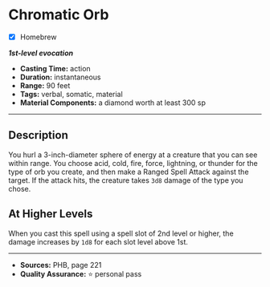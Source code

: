# Chromatic Orb
- [x] Homebrew

***1st-level evocation***
- **Casting Time:** action
- **Duration:** instantaneous
- **Range:** 90 feet
- **Tags:** verbal, somatic, material
- **Material Components:** a diamond worth at least 300 sp

---

## Description
You hurl a 3-inch-diameter sphere of energy at a creature that you can see within range.
You choose acid, cold, fire, force, lightning, or thunder for the type of orb you create, and then make a Ranged Spell Attack against the target.
If the attack hits, the creature takes `3d8` damage of the type you chose.

## At Higher Levels
When you cast this spell using a spell slot of 2nd level or higher, the damage increases by `1d8` for each slot level above 1st.

---

- **Sources:** PHB, page 221
- **Quality Assurance:** :star: personal pass
